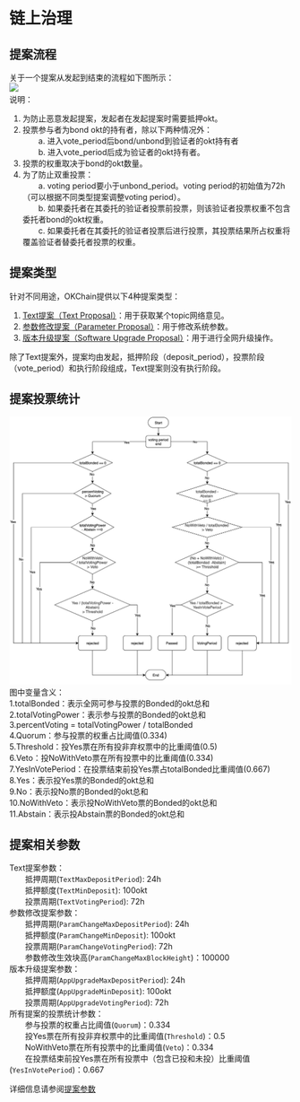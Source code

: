 # 链上治理

## 提案流程

关于一个提案从发起到结束的流程如下图所示：   
![](/img/OKChainProposal.png)   
说明：   
1. 为防止恶意发起提案，发起者在发起提案时需要抵押okt。   
2. 投票参与者为bond okt的持有者，除以下两种情况外：   
&emsp;&emsp;a. 进入vote_period后bond/unbond到验证者的okt持有者   
&emsp;&emsp;b. 进入vote_period后成为验证者的okt持有者。   
3. 投票的权重取决于bond的okt数量。   
4. 为了防止双重投票：   
&emsp;&emsp;a. voting period要小于unbond_period。voting period的初始值为72h（可以根据不同类型提案调整voting period）。   
&emsp;&emsp;b. 如果委托者在其委托的验证者投票前投票，则该验证者投票权重不包含委托者bond的okt权重。   
&emsp;&emsp;c. 如果委托者在其委托的验证者投票后进行投票，其投票结果所占权重将覆盖验证者替委托者投票的权重。   

## 提案类型
针对不同用途，OKChain提供以下4种提案类型：   
1. [Text提案（Text Proposal）](../governance/text.md)：用于获取某个topic网络意见。   
2. [参数修改提案（Parameter Proposal）](../governance/parameter.md)：用于修改系统参数。     
3. [版本升级提案（Software Upgrade Proposal）](../governance/upgrade.md)：用于进行全网升级操作。   

除了Text提案外，提案均由发起，抵押阶段（deposit_period），投票阶段（vote_period）和执行阶段组成，Text提案则没有执行阶段。

## 提案投票统计
![](/img/gov-tally.png) 
图中变量含义：   
1.totalBonded：表示全网可参与投票的Bonded的okt总和   
2.totalVotingPower：表示参与投票的Bonded的okt总和   
3.percentVoting = totalVotingPower / totalBonded   
4.Quorum：参与投票的权重占比阈值(0.334)   
5.Threshold：投Yes票在所有投非弃权票中的比重阈值(0.5)   
6.Veto：投NoWithVeto票在所有投票中的比重阈值(0.334)   
7.YesInVotePeriod：在投票结束前投Yes票占totalBonded比重阈值(0.667)   
8.Yes：表示投Yes票的Bonded的okt总和   
9.No：表示投No票的Bonded的okt总和   
10.NoWithVeto：表示投NoWithVeto票的Bonded的okt总和   
11.Abstain：表示投Abstain票的Bonded的okt总和 

## 提案相关参数
Text提案参数：  
&emsp;&emsp;抵押周期(`TextMaxDepositPeriod`): 24h   
&emsp;&emsp;抵押额度(`TextMinDeposit`): 100okt  
&emsp;&emsp;投票周期(`TextVotingPeriod`): 72h   
参数修改提案参数：   
&emsp;&emsp;抵押周期(`ParamChangeMaxDepositPeriod`): 24h   
&emsp;&emsp;抵押额度(`ParamChangeMinDeposit`): 100okt  
&emsp;&emsp;投票周期(`ParamChangeVotingPeriod`): 72h   
&emsp;&emsp;参数修改生效块高(`ParamChangeMaxBlockHeight`)：100000    
版本升级提案参数：   
&emsp;&emsp;抵押周期(`AppUpgradeMaxDepositPeriod`): 24h   
&emsp;&emsp;抵押额度(`AppUpgradeMinDeposit`): 100okt   
&emsp;&emsp;投票周期(`AppUpgradeVotingPeriod`): 72h   
所有提案的投票统计参数：   
&emsp;&emsp;参与投票的权重占比阈值(`Quorum`)：0.334   
&emsp;&emsp;投Yes票在所有投非弃权票中的比重阈值(`Threshold`)：0.5   
&emsp;&emsp;NoWithVeto票在所有投票中的比重阈值(`Veto`)：0.334  
&emsp;&emsp;在投票结束前投Yes票在所有投票中（包含已投和未投）比重阈值(`YesInVotePeriod`)：0.667

详细信息请参阅[提案参数](../governance/parameter.html#id1)
